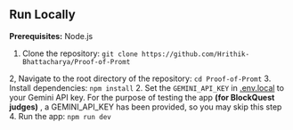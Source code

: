## Run Locally

**Prerequisites:**  Node.js
1. Clone the repository:
      `git clone https://github.com/Hrithik-Bhattacharya/Proof-of-Promt`

2, Navigate to the root directory of the repository:
   `cd Proof-of-Promt`
3. Install dependencies:
   `npm install`
2. Set the `GEMINI_API_KEY` in [.env.local](.env.local) to your Gemini API key.
   For the purpose of testing the app **(for BlockQuest judges)** , a GEMINI_API_KEY has been provided, so you may skip this step
4. Run the app:
   `npm run dev`
